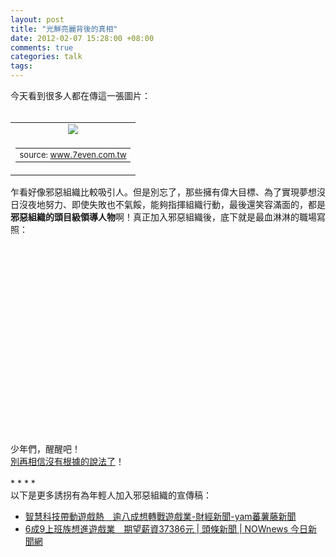 ```yaml
--- 
layout: post
title: "光鮮亮麗背後的真相"
date: 2012-02-07 15:28:00 +08:00
comments: true
categories: talk
tags:
---
```


今天看到很多人都在傳這一張圖片：<br /><br /><table align="center" cellpadding="0" cellspacing="0" class="tr-caption-container" style="margin-left: auto; margin-right: auto; text-align: center;"><tbody><tr><td style="text-align: center;"><a href="http://4.bp.blogspot.com/-nNDkxbLYxhE/TzDT_oeil8I/AAAAAAAAJR0/pAl3R9IUK_g/s1600/340307_265973053470862_147881708613331_595080_640973686_o.jpg" imageanchor="1" style="margin-left: auto; margin-right: auto;"><img border="0" src="http://4.bp.blogspot.com/-nNDkxbLYxhE/TzDT_oeil8I/AAAAAAAAJR0/pAl3R9IUK_g/s1600/340307_265973053470862_147881708613331_595080_640973686_o.jpg" /></a></td></tr><tr><td class="tr-caption" style="text-align: center;"><table align="center" cellpadding="0" cellspacing="0" class="tr-caption-container" style="margin-left: auto; margin-right: auto; text-align: center;"><tbody><tr><td class="tr-caption" style="font-size: 13px;">source: www.7even.com.tw</td></tr></tbody></table><div style="font-size: medium; text-align: left;"></div></td></tr></tbody></table>乍看好像邪惡組織比較吸引人。但是別忘了，那些擁有偉大目標、為了實現夢想沒日沒夜地努力、即使失敗也不氣餒，能夠指揮組織行動，最後還笑容滿面的，都是<strong>邪惡組織的頭目級領導人物</strong>啊！真正加入邪惡組織後，底下就是最血淋淋的職場寫照：<br /><br /><div class="separator" style="clear: both; text-align: center;"><object class="BLOGGER-youtube-video" classid="clsid:D27CDB6E-AE6D-11cf-96B8-444553540000" codebase="http://download.macromedia.com/pub/shockwave/cabs/flash/swflash.cab#version=6,0,40,0" data-thumbnail-src="http://0.gvt0.com/vi/35Kc4jM2Sew/0.jpg" height="266" width="320"><param name="movie" value="http://www.youtube.com/v/35Kc4jM2Sew&fs=1&source=uds" /><param name="bgcolor" value="#FFFFFF" /><embed width="320" height="266"  src="http://www.youtube.com/v/35Kc4jM2Sew&fs=1&source=uds" type="application/x-shockwave-flash"></embed></object></div><br /><br />少年們，醒醒吧！<br /><a href="http://wiki.komica.org/wiki3/?%E6%88%90%E5%8F%A5%2F%E5%88%A5%E5%86%8D%E7%9B%B8%E4%BF%A1%E6%B2%92%E6%9C%89%E6%A0%B9%E6%93%9A%E7%9A%84%E8%AA%AA%E6%B3%95%E4%BA%86">別再相信沒有根據的說法了</a>！<br /><br />* * * *<br />以下是更多誘拐有為年輕人加入邪惡組織的宣傳稿：<br /><ul><li><a href="http://n.yam.com/cardu/fn/201202/20120201058967.html">智慧科技帶動遊戲熱　逾八成想轉戰遊戲業-財經新聞-yam蕃薯藤新聞</a></li><li><a href="http://www.nownews.com/2012/01/31/91-2780266.htm">6成9上班族想進遊戲業　期望薪資37386元 | 頭條新聞 | NOWnews 今日新聞網</a></li></ul>
